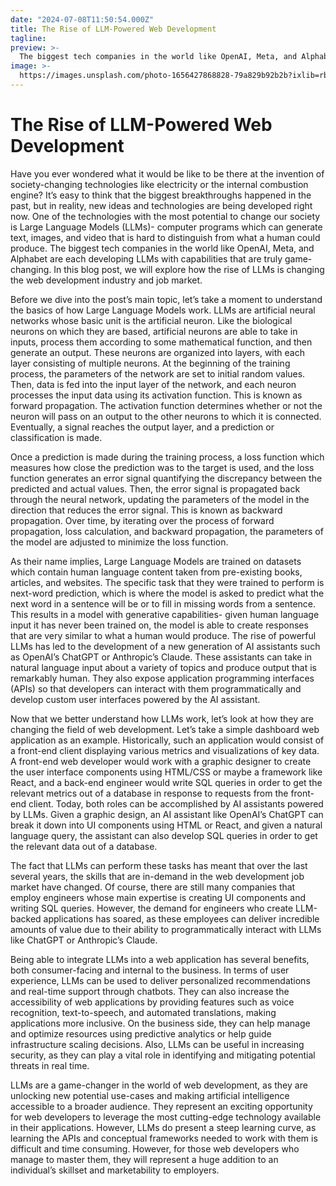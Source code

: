 ```yaml
---
date: "2024-07-08T11:50:54.000Z"
title: The Rise of LLM-Powered Web Development
tagline:
preview: >-
  The biggest tech companies in the world like OpenAI, Meta, and Alphabet are each developing LLMs with capabilities that are truly game-changing. In this blog post, we will explore how the rise of LLMs is changing the web development industry and job market.
image: >-
  https://images.unsplash.com/photo-1656427868828-79a829b92b2b?ixlib=rb-1.2.1&ixid=MnwxMjA3fDB8MHxwaG90by1wYWdlfHx8fGVufDB8fHx8&auto=format&fit=crop&w=1332&q=80
---
```


# The Rise of LLM-Powered Web Development

Have you ever wondered what it would be like to be there at the invention of society-changing technologies like electricity or the internal combustion engine? It’s easy to think that the biggest breakthroughs happened in the past, but in reality, new ideas and technologies are being developed right now. One of the technologies with the most potential to change our society is Large Language Models (LLMs)- computer programs which can generate text, images, and video that is hard to distinguish from what a human could produce. The biggest tech companies in the world like OpenAI, Meta, and Alphabet are each developing LLMs with capabilities that are truly game-changing. In this blog post, we will explore how the rise of LLMs is changing the web development industry and job market.

Before we dive into the post’s main topic, let’s take a moment to understand the basics of how Large Language Models work. LLMs are artificial neural networks whose basic unit is the artificial neuron. Like the biological neurons on which they are based, artificial neurons are able to take in inputs, process them according to some mathematical function, and then generate an output. These neurons are organized into layers, with each layer consisting of multiple neurons. At the beginning of the training process, the parameters of the network are set to initial random values. Then, data is fed into the input layer of the network, and each neuron processes the input data using its activation function. This is known as forward propagation. The activation function determines whether or not the neuron will pass on an output to the other neurons to which it is connected. Eventually, a signal reaches the output layer, and a prediction or classification is made.

Once a prediction is made during the training process, a loss function which measures how close the prediction was to the target is used, and the loss function generates an error signal quantifying the discrepancy between the predicted and actual values. Then, the error signal is propagated back through the neural network, updating the parameters of the model in the direction that reduces the error signal. This is known as backward propagation. Over time, by iterating over the process of forward propagation, loss calculation, and backward propagation, the parameters of the model are adjusted to minimize the loss function.

As their name implies, Large Language Models are trained on datasets which contain human language content taken from pre-existing books, articles, and websites. The specific task that they were trained to perform is next-word prediction, which is where the model is asked to predict what the next word in a sentence will be or to fill in missing words from a sentence. This results in a model with generative capabilities- given human language input it has never been trained on, the model is able to create responses that are very similar to what a human would produce. The rise of powerful LLMs has led to the development of a new generation of AI assistants such as OpenAI’s ChatGPT or Anthropic’s Claude. These assistants can take in natural language input about a variety of topics and produce output that is remarkably human. They also expose application programming interfaces (APIs) so that developers can interact with them programmatically and develop custom user interfaces powered by the AI assistant.

Now that we better understand how LLMs work, let’s look at how they are changing the field of web development. Let’s take a simple dashboard web application as an example. Historically, such an application would consist of a front-end client displaying various metrics and visualizations of key data. A front-end web developer would work with a graphic designer to create the user interface components using HTML/CSS or maybe a framework like React, and a back-end engineer would write SQL queries in order to get the relevant metrics out of a database in response to requests from the front-end client. Today, both roles can be accomplished by AI assistants powered by LLMs. Given a graphic design, an AI assistant like OpenAI’s ChatGPT can break it down into UI components using HTML or React, and given a natural language query, the assistant can also develop SQL queries in order to get the relevant data out of a database.

The fact that LLMs can perform these tasks has meant that over the last several years, the skills that are in-demand in the web development job market have changed. Of course, there are still many companies that employ engineers whose main expertise is creating UI components and writing SQL queries. However, the demand for engineers who create LLM-backed applications has soared, as these employees can deliver incredible amounts of value due to their ability to programmatically interact with LLMs like ChatGPT or Anthropic’s Claude.

Being able to integrate LLMs into a web application has several benefits, both consumer-facing and internal to the business. In terms of user experience, LLMs can be used to deliver personalized recommendations and real-time support through chatbots. They can also increase the accessibility of web applications by providing features such as voice recognition, text-to-speech, and automated translations, making applications more inclusive. On the business side, they can help manage and optimize resources using predictive analytics or help guide infrastructure scaling decisions. Also, LLMs can be useful in increasing security, as they can play a vital role in identifying and mitigating potential threats in real time.

LLMs are a game-changer in the world of web development, as they are unlocking new potential use-cases and making artificial intelligence accessible to a broader audience. They represent an exciting opportunity for web developers to leverage the most cutting-edge technology available in their applications. However, LLMs do present a steep learning curve, as learning the APIs and conceptual frameworks needed to work with them is difficult and time consuming. However, for those web developers who manage to master them, they will represent a huge addition to an individual’s skillset and marketability to employers.
